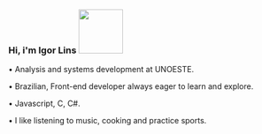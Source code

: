 ### Hi, i'm Igor Lins    <img src="https://camo.githubusercontent.com/14311011eb12c8691cea2921c60f46f6d811d05d919ba6c1e6a9055b05737f52/68747470733a2f2f6d656469612e67697068792e636f6d2f6d656469612f5158685372364e4452344635743639474c382f67697068792e676966" height="80px" data-canonical-src="https://media.giphy.com/media/QXhSr6NDR4F5t69GL8/giphy.gif" style="max-width: 100%; display: inline-block;" data-target="animated-image.originalImage">


• Analysis and systems development at UNOESTE.

• Brazilian, Front-end developer always eager to learn and explore.

• Javascript, C, C#.

• I like listening to music, cooking and practice sports.


